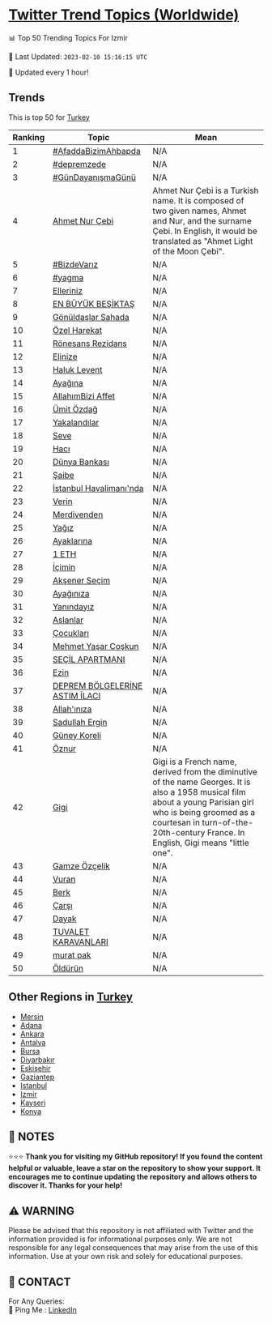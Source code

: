 [Twitter Trend Topics (Worldwide)](https://github.com/ErcinDedeoglu/Twitter-Trend-Topics)
==========


📊 Top 50 Trending Topics For Izmir

📆 Last Updated: `2023-02-10 15:16:15 UTC`

🔧 Updated every 1 hour!


## Trends

This is top 50 for [Turkey](</Turkey>)

| Ranking | Topic | Mean |
| ------- | ------------ | ------------ |
| 1 | [#AfaddaBizimAhbapda](http://twitter.com/search?q=%23AfaddaBizimAhbapda) | N/A |
| 2 | [#depremzede](http://twitter.com/search?q=%23depremzede) | N/A |
| 3 | [#GünDayanışmaGünü](http://twitter.com/search?q=%23G%c3%bcnDayan%c4%b1%c5%9fmaG%c3%bcn%c3%bc) | N/A |
| 4 | [Ahmet Nur Çebi](http://twitter.com/search?q=Ahmet+Nur+%c3%87ebi) | Ahmet Nur Çebi is a Turkish name. It is composed of two given names, Ahmet and Nur, and the surname Çebi. In English, it would be translated as "Ahmet Light of the Moon Çebi". |
| 5 | [#BizdeVarız](http://twitter.com/search?q=%23BizdeVar%c4%b1z) | N/A |
| 6 | [#yagma](http://twitter.com/search?q=%23yagma) | N/A |
| 7 | [Elleriniz](http://twitter.com/search?q=Elleriniz) | N/A |
| 8 | [EN BÜYÜK BEŞİKTAŞ](http://twitter.com/search?q=EN+B%c3%9cY%c3%9cK+BE%c5%9e%c4%b0KTA%c5%9e) | N/A |
| 9 | [Gönüldaşlar Sahada](http://twitter.com/search?q=G%c3%b6n%c3%bclda%c5%9flar+Sahada) | N/A |
| 10 | [Özel Harekat](http://twitter.com/search?q=%c3%96zel+Harekat) | N/A |
| 11 | [Rönesans Rezidans](http://twitter.com/search?q=R%c3%b6nesans+Rezidans) | N/A |
| 12 | [Elinize](http://twitter.com/search?q=Elinize) | N/A |
| 13 | [Haluk Levent](http://twitter.com/search?q=Haluk+Levent) | N/A |
| 14 | [Ayağına](http://twitter.com/search?q=Aya%c4%9f%c4%b1na) | N/A |
| 15 | [AllahımBizi Affet](http://twitter.com/search?q=Allah%c4%b1mBizi+Affet) | N/A |
| 16 | [Ümit Özdağ](http://twitter.com/search?q=%c3%9cmit+%c3%96zda%c4%9f) | N/A |
| 17 | [Yakalandılar](http://twitter.com/search?q=Yakaland%c4%b1lar) | N/A |
| 18 | [Seve](http://twitter.com/search?q=Seve) | N/A |
| 19 | [Hacı](http://twitter.com/search?q=Hac%c4%b1) | N/A |
| 20 | [Dünya Bankası](http://twitter.com/search?q=D%c3%bcnya+Bankas%c4%b1) | N/A |
| 21 | [Şaibe](http://twitter.com/search?q=%c5%9eaibe) | N/A |
| 22 | [İstanbul Havalimanı'nda](http://twitter.com/search?q=%c4%b0stanbul+Havaliman%c4%b1%27nda) | N/A |
| 23 | [Verin](http://twitter.com/search?q=Verin) | N/A |
| 24 | [Merdivenden](http://twitter.com/search?q=Merdivenden) | N/A |
| 25 | [Yağız](http://twitter.com/search?q=Ya%c4%9f%c4%b1z) | N/A |
| 26 | [Ayaklarına](http://twitter.com/search?q=Ayaklar%c4%b1na) | N/A |
| 27 | [1 ETH](http://twitter.com/search?q=1+ETH) | N/A |
| 28 | [İçimin](http://twitter.com/search?q=%c4%b0%c3%a7imin) | N/A |
| 29 | [Akşener Seçim](http://twitter.com/search?q=Ak%c5%9fener+Se%c3%a7im) | N/A |
| 30 | [Ayağınıza](http://twitter.com/search?q=Aya%c4%9f%c4%b1n%c4%b1za) | N/A |
| 31 | [Yanındayız](http://twitter.com/search?q=Yan%c4%b1nday%c4%b1z) | N/A |
| 32 | [Aslanlar](http://twitter.com/search?q=Aslanlar) | N/A |
| 33 | [Çocukları](http://twitter.com/search?q=%c3%87ocuklar%c4%b1) | N/A |
| 34 | [Mehmet Yaşar Coşkun](http://twitter.com/search?q=Mehmet+Ya%c5%9far+Co%c5%9fkun) | N/A |
| 35 | [SEÇİL APARTMANI](http://twitter.com/search?q=SE%c3%87%c4%b0L+APARTMANI) | N/A |
| 36 | [Ezin](http://twitter.com/search?q=Ezin) | N/A |
| 37 | [DEPREM BÖLGELERİNE ASTIM İLACI](http://twitter.com/search?q=DEPREM+B%c3%96LGELER%c4%b0NE+ASTIM+%c4%b0LACI) | N/A |
| 38 | [Allah'ınıza](http://twitter.com/search?q=Allah%27%c4%b1n%c4%b1za) | N/A |
| 39 | [Sadullah Ergin](http://twitter.com/search?q=Sadullah+Ergin) | N/A |
| 40 | [Güney Koreli](http://twitter.com/search?q=G%c3%bcney+Koreli) | N/A |
| 41 | [Öznur](http://twitter.com/search?q=%c3%96znur) | N/A |
| 42 | [Gigi](http://twitter.com/search?q=Gigi) | Gigi is a French name, derived from the diminutive of the name Georges. It is also a 1958 musical film about a young Parisian girl who is being groomed as a courtesan in turn-of-the-20th-century France. In English, Gigi means "little one". |
| 43 | [Gamze Özçelik](http://twitter.com/search?q=Gamze+%c3%96z%c3%a7elik) | N/A |
| 44 | [Vuran](http://twitter.com/search?q=Vuran) | N/A |
| 45 | [Berk](http://twitter.com/search?q=Berk) | N/A |
| 46 | [Çarşı](http://twitter.com/search?q=%c3%87ar%c5%9f%c4%b1) | N/A |
| 47 | [Dayak](http://twitter.com/search?q=Dayak) | N/A |
| 48 | [TUVALET KARAVANLARI](http://twitter.com/search?q=TUVALET+KARAVANLARI) | N/A |
| 49 | [murat pak](http://twitter.com/search?q=murat+pak) | N/A |
| 50 | [Öldürün](http://twitter.com/search?q=%c3%96ld%c3%bcr%c3%bcn) | N/A |



## Other Regions in [Turkey](</Turkey>)

* [Mersin](</Turkey/Mersin.md>)
* [Adana](</Turkey/Adana.md>)
* [Ankara](</Turkey/Ankara.md>)
* [Antalya](</Turkey/Antalya.md>)
* [Bursa](</Turkey/Bursa.md>)
* [Diyarbakır](</Turkey/Diyarbakır.md>)
* [Eskişehir](</Turkey/Eskişehir.md>)
* [Gaziantep](</Turkey/Gaziantep.md>)
* [Istanbul](</Turkey/Istanbul.md>)
* [Izmir](</Turkey/Izmir.md>)
* [Kayseri](</Turkey/Kayseri.md>)
* [Konya](</Turkey/Konya.md>)



## 📝 NOTES

⭐⭐⭐ **Thank you for visiting my GitHub repository! If you found the content helpful or valuable, leave a star on the repository to show your support. It encourages me to continue updating the repository and allows others to discover it. Thanks for your help!**


## ⚠️ WARNING

Please be advised that this repository is not affiliated with Twitter and the information provided is for informational purposes only. We are not responsible for any legal consequences that may arise from the use of this information. Use at your own risk and solely for educational purposes.


## 📨 CONTACT

 For Any Queries:  
            🏓 Ping Me : [LinkedIn](https://www.linkedin.com/in/ercindedeoglu/)
